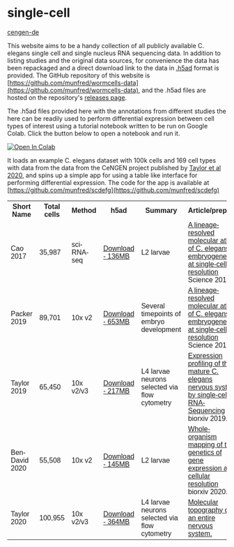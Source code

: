 # single-cell

[cengen-de](https://www.cengen-de.textpressolab.com/)

This website aims to be a handy collection of all publicly available C. elegans single cell and single nucleus RNA sequencing data. In addition to listing studies and the original data sources, for convenience the data has been repackaged and a direct download link to the data in [.h5ad](https://anndata.readthedocs.io/en/latest/) format is provided. The GitHub repository of this website is [https://github.com/munfred/wormcells-data](https://github.com/munfred/wormcells-data), and the .h5ad files are hosted on the repository's [releases page](https://github.com/Munfred/wormcells-data/releases).

The .h5ad files provided here with the annotations from different studies the here can be readily used to perform differential expression between cell types of interest using a tutorial notebook written to be run on Google Colab. Click the button below to open a notebook and run it. 

[![Open In Colab](https://colab.research.google.com/assets/colab-badge.svg)](https://colab.research.google.com/github/Munfred/scdefg/blob/main/scdefg.ipynb)


It loads an example C. elegans dataset with 100k cells and 169 cell types with data from the data from the CeNGEN project published by [Taylor et al 2020](https://doi.org/10.1016/j.neuron.2018.07.042), and spins up a simple app for using a table like interface for performing differential expression. The code for the app is available at [https://github.com/munfred/scdefg](https://github.com/munfred/scdefg)



<font size="1" face="Arial">
<table style="margin-left:auto;margin-right:auto;" class="tbl" cellspacing="0" cellpadding="0" >
<tr>
<th>Short Name</th>
<th>Total cells</th>
<th>Method</th>
<th>h5ad</th>
<th>Summary</th>
<th>Article/preprint</th>
<th> Original Data</th>
<th> Notes</th>
</tr>

<tr>
<td>Cao 2017</td>
<td> 35,987 </td>
<td> sci-RNA-seq</td>
<td> <a href="https://github.com/Munfred/wormcells-site/releases/download/cao2017/cao2017.h5ad">  Download - 136MB </a> </td>
<td> L2 larvae</td>
<td> <a href="https://doi.org/10.1126/science.aam8940">A lineage-resolved molecular atlas of C. elegans embryogenesis at single-cell resolution </a> Science 2019.</td>
<td> <a href="https://www.ncbi.nlm.nih.gov/geo/query/acc.cgi?acc=GSE98561">GSE98561 </a> and <a href="https://www.ncbi.nlm.nih.gov/geo/query/acc.cgi?acc=GSM4318946">GSM4318946 (reprocessed)</a>  </td>
<td> GSM4318946 release was a reannotation of the data </td>
</tr>

<tr>
<td>Packer 2019</td>
<td> 89,701 </td>
<td> 10x v2</td>
<td> <a href="https://github.com/Munfred/wormcells-site/releases/download/packer2019/packer2019.h5ad"> Download - 653MB </a> </td>
<td> Several timepoints of embryo development</td>
<td> <a href="https://science.sciencemag.org/content/365/6459/eaax1971.long">A lineage-resolved molecular atlas of C. elegans embryogenesis at single-cell resolution </a> Science 2019.</td>
<td> <a href="https://www.ncbi.nlm.nih.gov/geo/query/acc.cgi?acc=GSE126954">GSE126954</a> </td>
<td> <a href="https://cello.shinyapps.io/celegans/">VisCello app for data exploration </a> </td>
</tr>

<tr>
<td>Taylor 2019</td>
<td> 65,450 </td>
<td> 10x v2/v3</td>
<td> <a href="https://github.com/Munfred/wormcells-site/releases/download/taylor2019/taylor2019.h5ad">  Download - 217MB </a> </td>
<td> L4 larvae neurons selected via flow cytometry </td>
<td> <a href="https://doi.org/10.1101/737577">Expression profiling of the mature C. elegans nervous system by single-cell RNA-Sequencing </a> biorxiv 2019.</td>
<td> <a href="https://www.ncbi.nlm.nih.gov/geo/query/acc.cgi?acc=GSE136049">GSE136049</a> </td>
<td> <a href="https://cengen.org">CeNGEN website </a> 
<a href="http://cengen.shinyapps.io/SCeNGEA"> Shiny R app to explore the data </a>
</td>
</tr>

<tr>
<td>Ben-David 2020</td>
<td> 55,508 </td>
<td> 10x v2</td>
<td> <a href="https://github.com/Munfred/wormcells-site/releases/download/bendavid2020/bendavid2020.h5ad">  Download - 145MB </a> </td>
<td> L2 larvae</td>
<td> <a href="https://doi.org/10.1101/2020.08.23.263798">Whole-organism mapping of the genetics of gene expression at cellular resolution </a> biorxiv 2020.</td>
<td> - </td>
<td> Gene count matrix was kindly provided by the authors on request</td>
</tr>

<tr>
<td>Taylor 2020</td>
<td> 100,955 </td>
<td> 10x v2/v3</td>
<td> <a href="https://github.com/Munfred/wormcells-site/releases/download/taylor2020/taylor2020.h5ad">  Download - 364MB </a> </td>
<td> L4 larvae neurons selected via flow cytometry </td>
<td> <a href="https://doi.org/10.1101/2020.12.15.422897">Molecular topography of an entire nervous system. </a> </td>
<td> <a href="https://www.ncbi.nlm.nih.gov/geo/query/acc.cgi?acc=GSE136049">GSE136049</a> </td>
<td> <a href="https://cengen.org">CeNGEN website </a> 
<a href="http://cengen.shinyapps.io/SCeNGEA"> Shiny R app to explore the data </a>
</td>
</tr>
